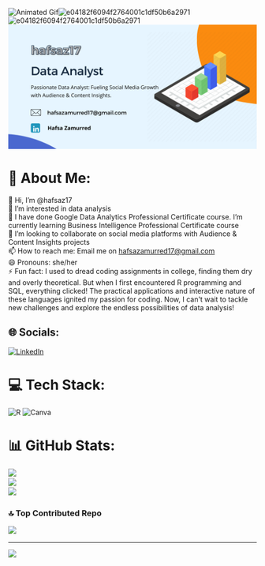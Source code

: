 ![Animated Gif](https://github.com/hafsaz17/hafsaz17/assets/159186250/fa795b15-42b1-42d0-a226-bdc6a2f5b416)![e04182f6094f2764001c1df50b6a2971](https://github.com/hafsaz17/hafsaz17/assets/159186250/090c2656-9131-415e-9c33-7d8bc7c99fa1)![e04182f6094f2764001c1df50b6a2971](https://github.com/hafsaz17/hafsaz17/assets/159186250/b6abc93f-2310-4346-99be-8014e060dfb7)![logo](https://github.com/hafsaz17/hafsaz17/blob/main/Github%20Banner%20Image.png)
# 💫 About Me:
👋 Hi, I’m @hafsaz17<br>👀 I’m interested in data analysis<br>🌱 I have done Google Data Analytics Professional Certificate course. I’m currently learning Business Intelligence Professional Certificate course<br>💞️ I’m looking to collaborate on social media platforms with Audience & Content Insights projects<br>📫 How to reach me: Email me on hafsazamurred17@gmail.com<br>😄 Pronouns: she/her<br>⚡ Fun fact: I used to dread coding assignments in college, finding them dry and overly theoretical. But when I first encountered R programming and SQL, everything clicked! The practical applications and interactive nature of these languages ignited my passion for coding. Now, I can't wait to tackle new challenges and explore the endless possibilities of data analysis!

## 🌐 Socials:
[![LinkedIn](https://img.shields.io/badge/LinkedIn-%230077B5.svg?logo=linkedin&logoColor=white)](https://linkedin.com/in/hafsa-zamurred/) 

# 💻 Tech Stack:
![R](https://img.shields.io/badge/r-%23276DC3.svg?style=for-the-badge&logo=r&logoColor=white) ![Canva](https://img.shields.io/badge/Canva-%2300C4CC.svg?style=for-the-badge&logo=Canva&logoColor=white)
# 📊 GitHub Stats:
![](https://github-readme-stats.vercel.app/api?username=hafsaz17&theme=dark&hide_border=false&include_all_commits=true&count_private=false)<br/>
![](https://github-readme-streak-stats.herokuapp.com/?user=hafsaz17&theme=dark&hide_border=false)<br/>
![](https://github-readme-stats.vercel.app/api/top-langs/?username=hafsaz17&theme=dark&hide_border=false&include_all_commits=true&count_private=false&layout=compact)

### 🔝 Top Contributed Repo
![](https://github-contributor-stats.vercel.app/api?username=hafsaz17&limit=5&theme=dark&combine_all_yearly_contributions=true)

---
[![](https://visitcount.itsvg.in/api?id=hafsaz17&icon=4&color=0)](https://visitcount.itsvg.in)

<!-- Proudly created with GPRM ( https://gprm.itsvg.in ) -->
